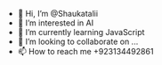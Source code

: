 - 👋 Hi, I’m @Shaukatalii
- 👀 I’m interested in AI
- 🌱 I’m currently learning JavaScript
- 💞️ I’m looking to collaborate on ...
- 📫 How to reach me +923134492861

<!---
Shaukatalii/Shaukatalii is a ✨ special ✨ repository because its `README.md` (this file) appears on your GitHub profile.
You can click the Preview link to take a look at your changes.
--->
